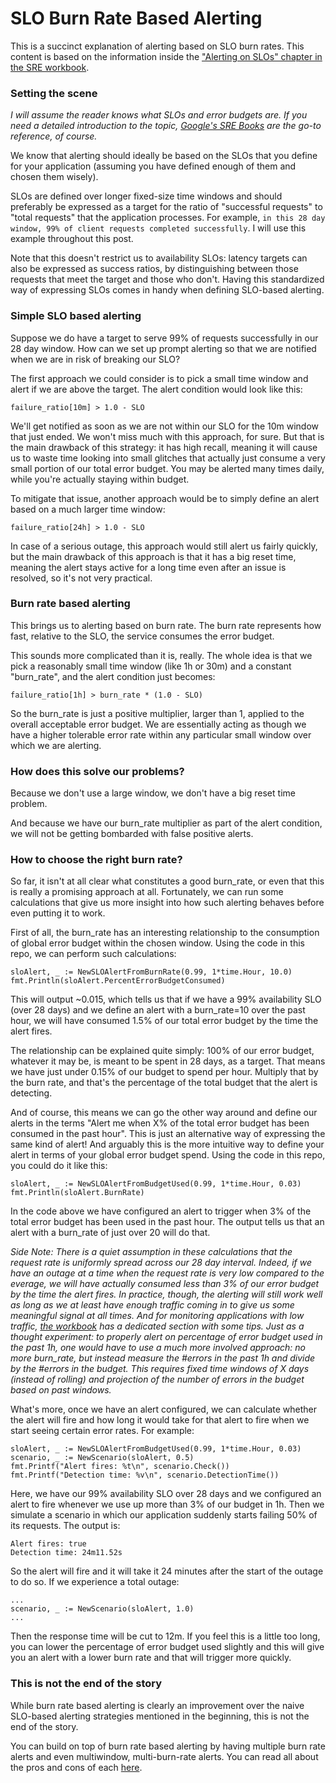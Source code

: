 # SLO Burn Rate Based Alerting

This is a succinct explanation of alerting based on SLO burn rates. This content is based on the information inside the ["Alerting on SLOs" chapter in the SRE workbook](https://sre.google/workbook/alerting-on-slos/).

### Setting the scene

*I will assume the reader knows what SLOs and error budgets are. If you need a detailed introduction to the topic, [Google's SRE Books](https://sre.google/books/) are the go-to reference, of course.*

We know that alerting should ideally be based on the SLOs that you define for your application (assuming you have defined enough of them and chosen them wisely).

SLOs are defined over longer fixed-size time windows and should preferably be expressed as a target for the ratio of "successful requests" to "total requests" that the application processes.
For example, `in this 28 day window, 99% of client requests completed successfully`. I will use this example throughout this post.

Note that this doesn't restrict us to availability SLOs: latency targets can also be expressed as success ratios, by distinguishing between those requests that meet the target and those who don't. Having this standardized way of expressing SLOs comes in handy when defining SLO-based alerting.

### Simple SLO based alerting

Suppose we do have a target to serve 99% of requests successfully in our 28 day window. How can we set up prompt alerting so that we are notified when we are in risk of breaking our SLO?

The first approach we could consider is to pick a small time window and alert if we are above the target. The alert condition would look like this:
```
failure_ratio[10m] > 1.0 - SLO
```
We'll get notified as soon as we are not within our SLO for the 10m window that just ended. We won't miss much with this approach, for sure. But that is the main drawback of this strategy: it has high recall, meaning it will cause us to waste time looking into small glitches that actually just consume a very small portion of our total error budget. You may be alerted many times daily, while you're actually staying within budget.

To mitigate that issue, another approach would be to simply define an alert based on a much larger time window:
```
failure_ratio[24h] > 1.0 - SLO
```
In case of a serious outage, this approach would still alert us fairly quickly, but the main drawback of this approach is that it has a big reset time, meaning the alert stays active for a long time even after an issue is resolved, so it's not very practical.

### Burn rate based alerting
This brings us to alerting based on burn rate. The burn rate represents how fast, relative to the SLO, the service consumes the error budget.

This sounds more complicated than it is, really. The whole idea is that we pick a reasonably small time window (like 1h or 30m) and a constant "burn_rate", and the alert condition just becomes:
```
failure_ratio[1h] > burn_rate * (1.0 - SLO)
```
So the burn_rate is just a positive multiplier, larger than 1, applied to the overall acceptable error budget. We are essentially acting as though we have a higher tolerable error rate within any particular small window over which we are alerting.

### How does this solve our problems?

Because we don't use a large window, we don't have a big reset time problem. 

And because we have our burn_rate multiplier as part of the alert condition, we will not be getting bombarded with false positive alerts.

### How to choose the right burn rate?

So far, it isn't at all clear what constitutes a good burn_rate, or even that this is really a promising approach at all. Fortunately, we can run some calculations that give us more insight into how such alerting behaves before even putting it to work.

First of all, the burn_rate has an interesting relationship to the consumption of global error budget within the chosen window. Using the code in this repo, we can perform such calculations:
```
sloAlert, _ := NewSLOAlertFromBurnRate(0.99, 1*time.Hour, 10.0)
fmt.Println(sloAlert.PercentErrorBudgetConsumed)
```
This will output ~0.015, which tells us that if we have a 99% availability SLO (over 28 days) and we define an alert with a burn_rate=10 over the past hour, we will have consumed 1.5% of our total error budget by the time the alert fires.

The relationship can be explained quite simply: 100% of our error budget, whatever it may be, is meant to be spent in 28 days, as a target. That means we have just under 0.15% of our budget to spend per hour. Multiply that by the burn rate, and that's the percentage of the total budget that the alert is detecting.

And of course, this means we can go the other way around and define our alerts in the terms "Alert me when X% of the total error budget has been consumed in the past hour". This is just an alternative way of expressing the same kind of alert! And arguably this is the more intuitive way to define your alert in terms of your global error budget spend. Using the code in this repo, you could do it like this:
```
sloAlert, _ := NewSLOAlertFromBudgetUsed(0.99, 1*time.Hour, 0.03)
fmt.Println(sloAlert.BurnRate)
```
In the code above we have configured an alert to trigger when 3% of the total error budget has been used in the past hour. The output tells us that an alert with a burn_rate of just over 20 will do that.

*Side Note: There is a quiet assumption in these calculations that the request rate is uniformly spread across our 28 day interval. Indeed, if we have an outage at a time when the request rate is very low compared to the everage, we will have actually consumed less than 3% of our error budget by the time the alert fires. In practice, though, the alerting will still work well as long as we at least have enough traffic coming in to give us some meaningful signal at all times. And for monitoring applications with low traffic, [the workbook](https://sre.google/workbook/alerting-on-slos/) has a dedicated section with some tips. Just as a thought experiment: to properly alert on percentage of error budget used in the past 1h, one would have to use a much more involved approach: no more burn_rate, but instead measure the #errors in the past 1h and divide by the #errors in the budget. This requires fixed time windows of X days (instead of rolling) and projection of the number of errors in the budget based on past windows.*

What's more, once we have an alert configured, we can calculate whether the alert will fire and how long it would take for that alert to fire when we start seeing certain error rates. For example:
```
sloAlert, _ := NewSLOAlertFromBudgetUsed(0.99, 1*time.Hour, 0.03)
scenario, _ := NewScenario(sloAlert, 0.5)
fmt.Printf("Alert fires: %t\n", scenario.Check())
fmt.Printf("Detection time: %v\n", scenario.DetectionTime())
```
Here, we have our 99% availability SLO over 28 days and we configured an alert to fire whenever we use up more than 3% of our budget in 1h. Then we simulate a scenario in which our application suddenly starts failing 50% of its requests. The output is:
```
Alert fires: true
Detection time: 24m11.52s
```
So the alert will fire and it will take it 24 minutes after the start of the outage to do so. If we experience a total outage:
```
...
scenario, _ := NewScenario(sloAlert, 1.0)
...
```
Then the response time will be cut to 12m. If you feel this is a little too long, you can lower the percentage of error budget used slightly and this will give you an alert with a lower burn rate and that will trigger more quickly.

### This is not the end of the story

While burn rate based alerting is clearly an improvement over the naive SLO-based alerting strategies mentioned in the beginning, this is not the end of the story.

You can build on top of burn rate based alerting by having multiple burn rate alerts and even multiwindow, multi-burn-rate alerts. You can read all about the pros and cons of each [here](https://sre.google/workbook/alerting-on-slos/).

